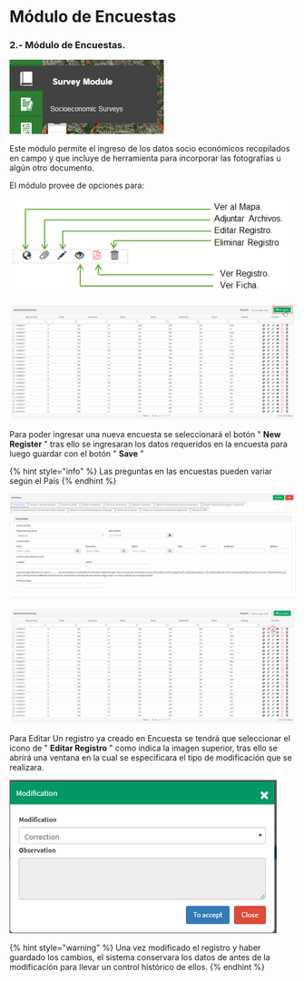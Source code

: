 # Módulo de Encuestas

### **2.- Módulo de Encuestas.**

![](../.gitbook/assets/image%20%28105%29.png)

Este módulo permite el ingreso de los datos socio económicos recopilados en campo  y que incluye de herramienta para incorporar las fotografías  u algún otro documento.

El módulo provee de opciones para:

![](../.gitbook/assets/image%20%28142%29.png)

![Bot&#xF3;n New Register en el M&#xF3;dulo de Encuesta](../.gitbook/assets/image%20%28184%29.png)

Para poder ingresar una nueva encuesta se seleccionará el botón " **New Register** " tras ello se ingresaran los datos requeridos en la encuesta para luego guardar con el botón " **Save** "

{% hint style="info" %}
Las preguntas en las encuestas pueden variar según el País
{% endhint %}

![Esquema del Nuevo Registro en Encuesta.](../.gitbook/assets/image%20%28242%29.png)

![Bot&#xF3;n de Edici&#xF3;n en el M&#xF3;dulo de Encuesta](../.gitbook/assets/image%20%2882%29.png)

Para Editar Un registro ya creado en Encuesta se tendrá que seleccionar el icono  de " **Editar Registro** " como indica la imagen superior, tras ello se abrirá una ventana en la cual se especificara el tipo de modificación que se realizara.



![Modificaci&#xF3;n de una encuesta](../.gitbook/assets/image%20%285%29.png)

{% hint style="warning" %}
Una vez modificado el registro y haber guardado los cambios, el sistema conservara los datos de antes de la modificación para llevar un control histórico de ellos.
{% endhint %}

